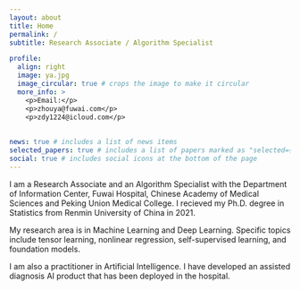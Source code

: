 ```yaml
---
layout: about
title: Home
permalink: /
subtitle: Research Associate / Algorithm Specialist

profile:
  align: right
  image: ya.jpg
  image_circular: true # crops the image to make it circular
  more_info: >
    <p>Email:</p>
    <p>zhouya@fuwai.com</p>
    <p>zdy1224@icloud.com</p>
  
  
news: true # includes a list of news items
selected_papers: true # includes a list of papers marked as "selected={true}"
social: true # includes social icons at the bottom of the page
---
```


I am a Research Associate and an Algorithm Specialist with the Department of Information Center, Fuwai Hospital, Chinese Academy of Medical Sciences and Peking Union Medical College. I recieved my Ph.D. degree in Statistics from Renmin University of China in 2021.

My research area is in Machine Learning and Deep Learning. Specific topics include tensor learning, nonlinear regression, self-supervised learning, and foundation models.

I am also a practitioner in Artificial Intelligence. I have developed an assisted diagnosis AI product that has been deployed in the hospital.
